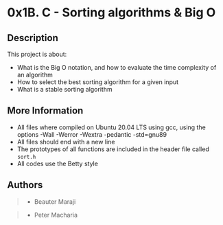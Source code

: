 # 0x1B. C - Sorting algorithms & Big O

## Description
This project is about:

* What is the Big O notation, and how to evaluate the time complexity of an algorithm
* How to select the best sorting algorithm for a given input
* What is a stable sorting algorithm

## More Information

* All files where compiled on Ubuntu 20.04 LTS using gcc, using the options -Wall -Werror -Wextra -pedantic -std=gnu89
* All files should end with a new line
* The prototypes of all  functions are included in the header file called `sort.h`
* All codes use the Betty style

## Authors

> * Beauter Maraji

> * Peter Macharia
